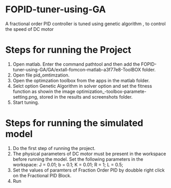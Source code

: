 # FOPID-tuner-using-GA
A fractional order PID controller is tuned using genetic algorithm , to control the speed of DC motor


# Steps for running the Project

1. Open matlab. Enter the command pathtool and then add the FOPID-tuner-using-GA/GA/extall-fomcon-matlab-a3f77e8-ToolBOX folder.
2. Open file pid_omtimzation.
3. Open the optimzation toolbox from the apps in the matlab folder.
4. Selct option Genetic Algorithm in solver option and set the fitness function as showin the image optimization_-toolbox-paramete-      setting.png, stored in the results and screenshots folder.
5. Start tuning.

# Steps for running the simulated model

1. Do the first step of running the project.
2. The physical parameters of DC motor must be present in the workspace before running the model. Set the following parameters in the workspace:
  J = 0.01;
  b = 0.1;
  K = 0.01;
  R = 1;
  L = 0.5;
3. Set the values of paramters of Fraction Order PID by doubble right click on the Fractional PID Block.
4. Run

